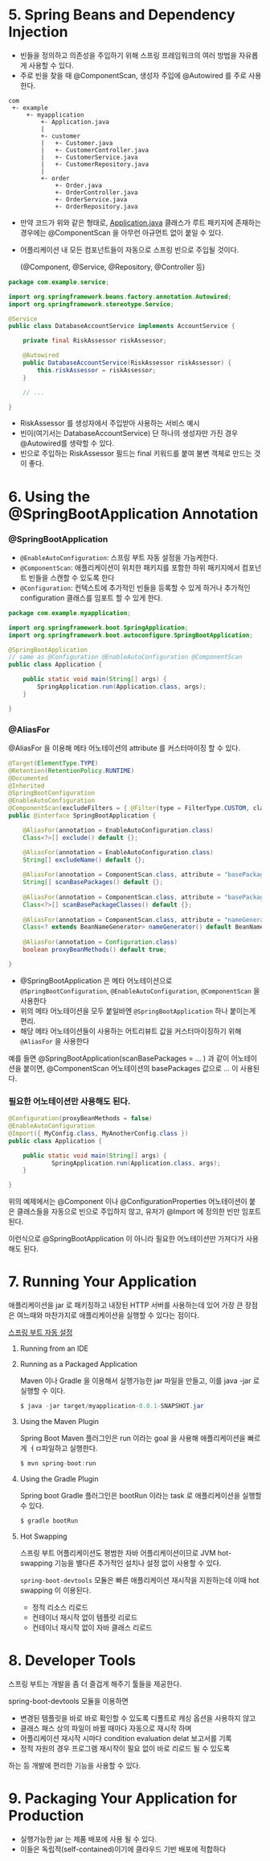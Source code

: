 # 5. Spring Beans and Dependency Injection

- 빈들을 정의하고 의존성을 주입하기 위해 스프링 프레임워크의 여러 방법을 자유롭게 사용할 수 있다.
- 주로 빈을 찾을 때 @ComponentScan, 생성자 주입에 @Autowired 를 주로 사용한다.

```
com
 +- example
     +- myapplication
         +- Application.java
         |
         +- customer
         |   +- Customer.java
         |   +- CustomerController.java
         |   +- CustomerService.java
         |   +- CustomerRepository.java
         |
         +- order
             +- Order.java
             +- OrderController.java
             +- OrderService.java
             +- OrderRepository.java
```

- 만약 코드가 위와 같은 형태로, [Application.java](http://application.java) 클래스가 루트 패키지에 존재하는 경우에는 @ComponentScan 을 아무런 아규먼트 없이 붙일 수 있다.
- 어플리케이션 내 모든 컴포넌트들이 자동으로 스프링 빈으로 주입될 것이다.

    (@Component, @Service, @Repository, @Controller 등)

```java
package com.example.service;

import org.springframework.beans.factory.annotation.Autowired;
import org.springframework.stereotype.Service;

@Service
public class DatabaseAccountService implements AccountService {

    private final RiskAssessor riskAssessor;

    @Autowired
    public DatabaseAccountService(RiskAssessor riskAssessor) {
        this.riskAssessor = riskAssessor;
    }

    // ...

}
```

- RiskAssessor 를 생성자에서 주입받아 사용하는 서비스 예시
- 빈이(여기서는 DatabaseAccountService) 단 하나의 생성자만 가진 경우 @Autowired를 생략할 수 있다.
- 빈으로 주입하는 RiskAssessor 필드는 final 키워드를 붙여 불변 객체로 만드는 것이 좋다.

# 6. Using the @SpringBootApplication Annotation

### @SpringBootApplication

- `@EnableAutoConfiguration`: 스프링 부트 자동 설정을 가능케한다.
- `@ComponentScan`: 애플리케이션이 위치한 패키지를 포함한 하위 패키지에서 컴포넌트 빈들을 스캔할 수 있도록 한다
- `@Configuration`: 컨텍스트에 추가적인 빈들을 등록할 수 있게 하거나 추가적인 configuration 클래스를 임포트 할 수 있게 한다.

```java
package com.example.myapplication;

import org.springframework.boot.SpringApplication;
import org.springframework.boot.autoconfigure.SpringBootApplication;

@SpringBootApplication 
// same as @Configuration @EnableAutoConfiguration @ComponentScan
public class Application {

    public static void main(String[] args) {
        SpringApplication.run(Application.class, args);
    }

}
```

### @AliasFor

@AliasFor 을 이용해 메타 어노테이션의 attribute 를 커스터마이징 할 수 있다.

```java
@Target(ElementType.TYPE)
@Retention(RetentionPolicy.RUNTIME)
@Documented
@Inherited
@SpringBootConfiguration
@EnableAutoConfiguration
@ComponentScan(excludeFilters = { @Filter(type = FilterType.CUSTOM, classes = TypeExcludeFilter.class), @Filter(type = FilterType.CUSTOM, classes = AutoConfigurationExcludeFilter.class) })
public @interface SpringBootApplication {

    @AliasFor(annotation = EnableAutoConfiguration.class)
    Class<?>[] exclude() default {};

    @AliasFor(annotation = EnableAutoConfiguration.class)
    String[] excludeName() default {};
 
    @AliasFor(annotation = ComponentScan.class, attribute = "basePackages")
    String[] scanBasePackages() default {};
 
    @AliasFor(annotation = ComponentScan.class, attribute = "basePackageClasses")
    Class<?>[] scanBasePackageClasses() default {};
 
    @AliasFor(annotation = ComponentScan.class, attribute = "nameGenerator")
    Class<? extends BeanNameGenerator> nameGenerator() default BeanNameGenerator.class;
 
    @AliasFor(annotation = Configuration.class)
    boolean proxyBeanMethods() default true;

}
```

- @SpringBootApplication 은 메타 어노테이션으로 `@SpringBootConfiguration`, `@EnableAutoConfiguration`, `@ComponentScan` 을 사용한다
- 위의 메타 어노테이션을 모두 붙일바엔 `@SpringBootApplication` 하나 붙이는게 편리.
- 해당 메타 어노테이션들이 사용하는 어트리뷰트 값을 커스터마이징하기 위해 `@AliasFor` 을 사용한다

예를 들면 @SpringBootApplication(scanBasePackages = ... ) 과 같이 어노테이션을 붙이면, @ComponentScan 어노테이션의 basePackages 값으로 ... 이 사용된다.

### 필요한 어노테이션만 사용해도 된다.

```java
@Configuration(proxyBeanMethods = false)
@EnableAutoConfiguration
@Import({ MyConfig.class, MyAnotherConfig.class })
public class Application {

    public static void main(String[] args) {
            SpringApplication.run(Application.class, args);
    }

}
```

위의 예제에서는 @Component 이나 @ConfigurationProperties 어노테이션이 붙은 클래스들을 자동으로 빈으로 주입하지 않고, 유저가 @Import 에 정의한 빈만 임포트 된다.

이런식으로 @SpringBootApplication 이 아니라 필요한 어노테이션만 가져다가 사용해도 된다.

# 7. Running Your Application

애플리케이션을 jar 로 패키징하고 내장된 HTTP 서버를 사용하는데 있어 가장 큰 장점은 여느때와 마찬가지로 애플리케이션을 실행할 수 있다는 점이다.

[스프링 부트 자동 설정](https://www.notion.so/34ee4dda5cd64638a3e5d470d7c9721d)

1. Running from an IDE
2. Running as a Packaged Application

    Maven 이나 Gradle 을 이용해서 실행가능한 jar 파일을 만들고, 이를 java -jar 로 실행할 수 이다.

    ```java
    $ java -jar target/myapplication-0.0.1-SNAPSHOT.jar
    ```

3. Using the Maven Plugin

    Spring Boot Maven 플러그인은 run 이라는 goal 을 사용해 애플리케이션을 빠르게 ㅓㅁ파일하고 실행한다.

    ```java
    $ mvn spring-boot:run
    ```

4. Using the Gradle Plugin

    Spring boot Gradle 플러그인은 bootRun 이라는 task 로 애플리케이션을 실행할 수 있다.

    ```java
    $ gradle bootRun
    ```

5. Hot Swapping

    스프링 부트 어플리케이션도 평범한 자바 어플리케이션이므로 JVM hot-swapping 기능을 별다른 추가적인 설치나 설정 없이 사용할 수 있다.

    `spring-boot-devtools` 모듈은 빠른 애플리케이션 재시작을 지원하는데 이때 hot swapping 이 이용된다.

    - 정적 리소스 리로드
    - 컨테이너 재시작 없이 템플릿 리로드
    - 컨테이너 재시작 없이 자바 클래스 리로드

# 8. Developer Tools

스프링 부트는 개발을 좀 더 즐겁게 해주기 툴들을 제공한다.

spring-boot-devtools 모듈을 이용하면

- 변경된 템플릿을 바로 바로 확인할 수 있도록 디폴트로 캐싱 옵션을 사용하지 않고
- 클래스 패스 상의 파일이 바뀔 때마다 자동으로 재시작 하며
- 어플리케이션 재시작 시마다 condition evaluation delat 보고서를 기록
- 정적 자원의 경우 프로그램 재시작이 필요 없이 바로 리로드 될 수 있도록

하는 등 개발에 편리한 기능을 사용할 수 있다.

# 9. Packaging Your Application for Production

- 실행가능한 jar 는 제품 배포에 사용 될 수 있다.
- 이들은 독립적(self-contained)이기에 클라우드 기반 배포에 적합하다
